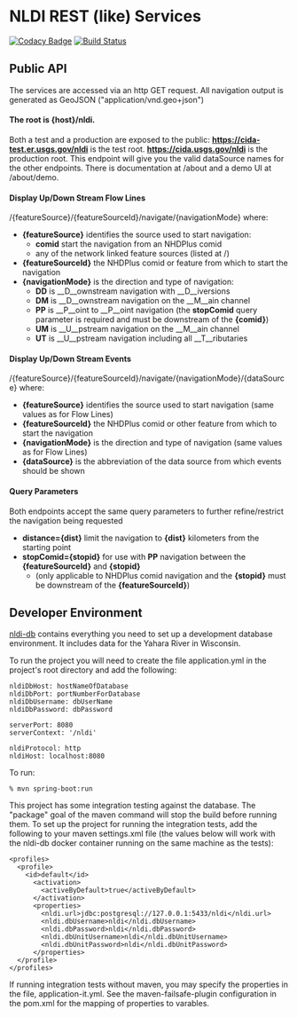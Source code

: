 # NLDI REST (like) Services

[![Codacy Badge](https://api.codacy.com/project/badge/Grade/820b477108ed4a4caa155f9119807b50)](https://app.codacy.com/app/usgs_wma_dev/nldi-services?utm_source=github.com&utm_medium=referral&utm_content=dsteinich/nldi-services&utm_campaign=Badge_Grade_Settings)
[![Build Status](https://travis-ci.org/ACWI-SSWD/nldi-services.svg?branch=master)](https://travis-ci.org/ACWI-SSWD/nldi-services)

## Public API
The services are accessed via an http GET request. All navigation output is generated as GeoJSON ("application/vnd.geo+json")

#### The root is {host}/nldi.
Both a test and a production are exposed to the public:
__https://cida-test.er.usgs.gov/nldi__ is the test root.
__https://cida.usgs.gov/nldi__ is the production root.
This endpoint will give you the valid dataSource names for the other endpoints. There is documentation at /about and a demo UI at /about/demo.

#### Display Up/Down Stream Flow Lines
/{featureSource}/{featureSourceId}/navigate/{navigationMode} where:
* __{featureSource}__ identifies the source used to start navigation:
  * __comid__ start the navigation from an NHDPlus comid
  * any of the network linked feature sources (listed at /)
* __{featureSourceId}__ the NHDPlus comid or feature from which to start the navigation
* __{navigationMode}__ is the direction and type of navigation:
  * __DD__ is __D__ownstream navigation with __D__iversions
  * __DM__ is __D__ownstream navigation on the __M__ain channel
  * __PP__ is __P__oint to __P__oint navigation (the __stopComid__ query parameter is required and must be downstream of the __{comid}__)
  * __UM__ is __U__pstream navigation on the __M__ain channel
  * __UT__ is __U__pstream navigation including all __T__ributaries

#### Display Up/Down Stream Events
/{featureSource}/{featureSourceId}/navigate/{navigationMode}/{dataSource} where:
* __{featureSource}__ identifies the source used to start navigation  (same values as for Flow Lines)
* __{featureSourceId}__ the NHDPlus comid or other feature from which to start the navigation
* __{navigationMode}__ is the direction and type of navigation (same values as for Flow Lines)
* __{dataSource}__ is the abbreviation of the data source from which events should be shown

#### Query Parameters
Both endpoints accept the same query parameters to further refine/restrict the navigation being requested
* __distance={dist}__ limit the navigation to __{dist}__ kilometers from the starting point
* __stopComid={stopid}__ for use with __PP__ navigation between the __{featureSourceId}__ and __{stopid}__
  * (only applicable to NHDPlus comid navigation and the __{stopid}__ must be downstream of the __{featureSourceId}__)

## Developer Environment

[nldi-db](https://travis-ci.org/ACWI-SSWD/nldi-db) contains everything you need to set up a development database environment. It includes data for the Yahara River in Wisconsin.

To run the project you will need to create the file application.yml in the project's root directory and add the following:
```
nldiDbHost: hostNameOfDatabase
nldiDbPort: portNumberForDatabase
nldiDbUsername: dbUserName
nldiDbPassword: dbPassword

serverPort: 8080
serverContext: '/nldi'

nldiProtocol: http
nldiHost: localhost:8080
```
To run:
```
% mvn spring-boot:run
```

This project has some integration testing against the database. The "package" goal of the maven command will stop the build before running them.
To set up the project for running the integration tests, add the following to your maven settings.xml file (the values below will work with the
nldi-db docker container running on the same machine as the tests):

```
<profiles>
  <profile>
    <id>default</id>
      <activation>
        <activeByDefault>true</activeByDefault>
      </activation>
      <properties>
        <nldi.url>jdbc:postgresql://127.0.0.1:5433/nldi</nldi.url>
        <nldi.dbUsername>nldi</nldi.dbUsername>
        <nldi.dbPassword>nldi</nldi.dbPassword>
        <nldi.dbUnitUsername>nldi</nldi.dbUnitUsername>
        <nldi.dbUnitPassword>nldi</nldi.dbUnitPassword>
      </properties>
  </profile>
</profiles>
```

If running integration tests without maven, you may specify the properties in the file,
application-it.yml. See the maven-failsafe-plugin configuration in the pom.xml
for the mapping of properties to varables.
